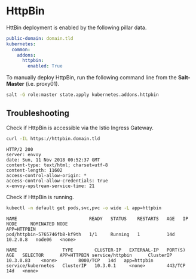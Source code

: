 # HttpBin

HttBin deployment is enabled by the following pillar data.

```yaml
public-domain: domain.tld
kubernetes:
  common:
    addons:
      httpbin:
        enabled: True
```

To manually deploy HttpBin, run the following command line from the **Salt-Master** (i.e. proxy01).

```bash
salt -G role:master state.apply kubernetes.addons.httpbin
```

## Troubleshooting

Check if HttpBin is accessible via the Istio Ingress Gateway.

```bash
curl -IL https://httpbin.domain.tld
```

```text
HTTP/2 200
server: envoy
date: Sun, 11 Nov 2018 00:52:37 GMT
content-type: text/html; charset=utf-8
content-length: 11602
access-control-allow-origin: *
access-control-allow-credentials: true
x-envoy-upstream-service-time: 21
```

Check if HttpBin is running.

```bash
kubectl -n default get pods,svc,pvc -o wide -L app=httpbin
```

```text
NAME                           READY   STATUS    RESTARTS   AGE   IP         NODE     NOMINATED NODE
APP=HTTPBIN
pod/httpbin-5765746fb8-kf9th   1/1     Running   1          14d   10.2.0.8   node06   <none>

NAME                 TYPE        CLUSTER-IP   EXTERNAL-IP   PORT(S)    AGE   SELECTOR      APP=HTTPBIN service/httpbin      ClusterIP   10.3.0.83    <none>        8000/TCP   14d   app=httpbin
service/kubernetes   ClusterIP   10.3.0.1     <none>        443/TCP    14d   <none>
```